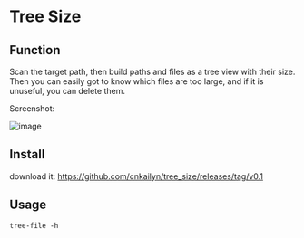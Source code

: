 # Tree Size

## Function
Scan the target path, then build paths and files as a tree view with their size. Then you can easily got to know which files are too large, and if it is unuseful, you can delete them.

Screenshot:

![image](https://github.com/cnkailyn/tree_size/assets/34443073/d5e65f34-732c-41c7-b1e2-8304bfe84377)


## Install
download it: https://github.com/cnkailyn/tree_size/releases/tag/v0.1

## Usage
```
tree-file -h
```
